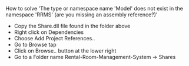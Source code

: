 How to solve 'The type or namespace name 'Model' does not exist in the namespace 'RRMS' (are you missing an assembly reference?)'
- Copy the Share.dll file found in the folder above
- Right click on Dependencies
- Choose Add Project References..
- Go to Browse tap
- Click on Browse.. button at the lower right
- Go to a Folder name Rental-Room-Management-System -> Shares
